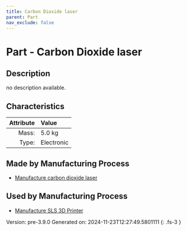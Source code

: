 ```yaml
---
title: Carbon Dioxide laser
parent: Part
nav_exclude: false
---
```

# Part - Carbon Dioxide laser

## Description
no description available.

## Characteristics

| Attribute      | Value |
|--------:|:------|
|Mass:|5.0 kg|
|Type:|Electronic|

## Made by Manufacturing Process

- [Manufacture carbon dioxide laser](../process/manufacture-carbon-dioxide-laser.html)

## Used by Manufacturing Process

- [Manufacture SLS 3D Printer](../process/manufacture-sls-3d-printer.html)


Version: pre-3.9.0 Generated on: 2024-11-23T12:27:49.5801111
{: .fs-3 }


